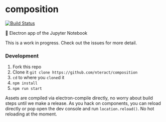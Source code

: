 # composition

[![Build Status](https://travis-ci.org/nteract/composition.svg)](https://travis-ci.org/nteract/composition)

:notebook: Electron app of the Jupyter Notebook

This is a work in progress. Check out the issues for more detail.

### Development

1. Fork this repo
2. Clone it `git clone https://github.com/nteract/composition`
3. `cd` to where you `clone`d it
4. `npm install`
5. `npm run start`

Assets are compiled via electron-compile directly, no worry about build steps until we make a release. As you hack on components, you can reload directly or pop open the dev console and run `location.reload()`. No hot reloading at the moment.
